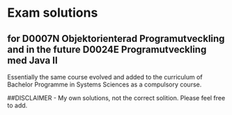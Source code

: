 # Exam solutions 
## for D0007N Objektorienterad Programutveckling and in the future D0024E Programutveckling med Java II
Essentially the same course evolved and added to the curriculum of Bachelor Programme in Systems Sciences as a compulsory course.

##DISCLAIMER - My own solutions, not the correct solition. Please feel free to add.

